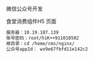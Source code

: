 微信公众号开发

食堂消费组件H5 页面

```bash
服务器：10.19.187.139  
账号密码：root/hiK++911018502
根目录：cd /home/cms/nginx/
公众号appId： wx9e67fbfd11e142c2  
```



